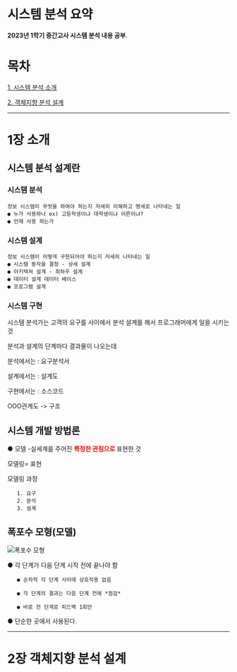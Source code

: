 <a class="anchor" id="0"></a>
# **시스템 분석 요약**

**2023년 1학기 중간고사 시스템 분석 내용 공부**.


<a class="anchor" id="0.1"></a>

# **목차**


[1. 시스템 분석 소개](#1)

[2. 객체지향 분석 설계](#2)

---

# 1장 소개<a class="anchor" id="1"></a>

## 시스템 분석 설계란 

### 시스템 분석 
    정보 시스템이 무엇을 하여야 하는지 자세히 이해하고 명세로 나타내는 일
    ● 누가 사용하나 ex) 고등학생이냐 대학생이냐 어른이냐?
    ● 언제 사용 하는가
    
### 시스템 설계
    정보 시스템이 어떻게 구현되어야 하는지 자세히 나타내는 일
    ● 시스템 동작을 결정 - 상세 설계 
    ● 아키텍쳐 설계 - 최하우 설계
    ● 데이터 설계 데이터 베이스
    ● 프로그램 설계
### 시스템 구현
 
 시스템 분석가는 고객의 요구를 사이에서 분석 설계를 해서 프로그래머에게 일을 시키는 것
 
 
 분석과 설계의 단계마다 결과물이 나오는데 
 
 분석에서는 : 요구분석서
 
 설계에서는 : 설계도
 
 구현에서는 : 소스코드
 
 OOO관계도 -> 구조
 
 ## 시스템 개발 방법론
 
  ● 모델
      -실세계를 주어진 <font color="red"><b> 특정한 관점으로 </b></font>표현한 것
      
   모델링= 표현
   
   모델링 과정
   
       1. 요구
       2. 분석
       3. 설계
       
  ## 폭포수 모형(모델)
  
  ![폭포수 모형](https://user-images.githubusercontent.com/112872986/231739132-f153e420-f077-499e-b813-2b1623b1616a.jpg)
  
  ● 각 단계가 다음 단계 시작 전에 끝나야 함
  
       ● 순차적 각 단계 사이에 상호작용 없음
      
       ● 각 단계의 결과는 다음 단계 전에 *점검*
      
       ● 바로 전 단계로 피드백 1회만
    
  ● 단순한 곳에서 사용된다.
  
  ---
  
  # 2장 객체지향 분석 설계 <a class="anchor" id="2"></a>
  
  

  
   
      
 
 
 
